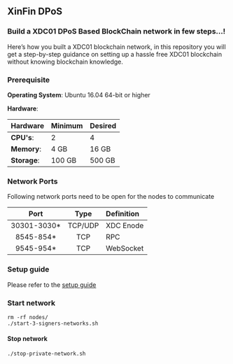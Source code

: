 ## XinFin DPoS

### Build a XDC01 DPoS Based BlockChain network in few steps...!

Here’s how you built a XDC01 blockchain network, in this repository you will get a step-by-step guidance on setting up a hassle free XDC01 blockchain without knowing blockchain knowledge.

### Prerequisite

**Operating System**: Ubuntu 16.04 64-bit or higher

**Hardware**:

| Hardware     | Minimum | Desired |
| :----------- | :------ | :------ |
| **CPU's**:   | 2       | 4       |
| **Memory**:  | 4 GB    | 16 GB   |
| **Storage**: | 100 GB  | 500 GB  |

### Network Ports

Following network ports need to be open for the nodes to communicate

|     Port     |  Type   | Definition |
| :----------: | :-----: | :--------- |
| 30301-3030\* | TCP/UDP | XDC Enode  |
|  8545-854\*  |   TCP   | RPC        |
|  9545-954\*  |   TCP   | WebSocket  |

### Setup guide

Please refer to the [setup guide](./setup-guide.md)

### Start network

```shell
rm -rf nodes/
./start-3-signers-networks.sh
```

#### Stop network

```shell
./stop-private-network.sh
```
